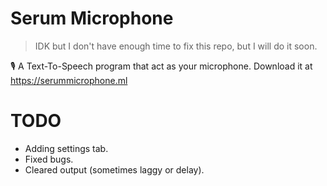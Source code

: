 # Serum Microphone
> IDK but I don't have enough time to fix this repo, but I will do it soon.<br>

🎙 A Text-To-Speech program that act as your microphone. Download it at https://serummicrophone.ml


# TODO
- Adding settings tab.
- Fixed bugs.
- Cleared output (sometimes laggy or delay).
